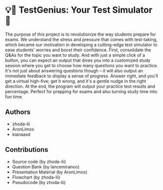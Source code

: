 # 💡🧠 TestGenius: Your Test Simulator 📝

The purpose of this project is to revolutionize the way students prepare for exams. We understand the stress and pressure that comes with test-taking, which became our motivation in developing a cutting-edge test simulator to ease students' worries and boost their confidence. First, consolidate the Q&As for the topic you want to study. And with just a simple click of a button, you can expect an output that dives you into a customized study session where you get to choose how many questions you want to practice. It's not just about answering questions though – it will also output an immediate feedback to display a sense of progress. Answer right, and you'll get a virtual high-five; get it wrong, and it's a gentle nudge in the right direction. At the end, the program will output your practice test results and percentage. Perfect for prepping for exams and also turning study time into fun time. 

## Authors

- zhoda-lii
- AronLimos
- kianaaxd

## Contributions

- Source code (by zhoda-lii)
- Question Bank (by lancemiranoo)
- Presentation Material (by AronLimos)
- Flowchart (by zhoda-lii)
- Pseudocode (by zhoda-lii)

